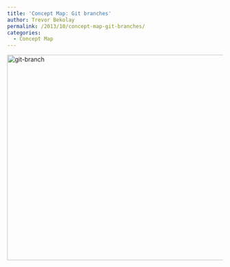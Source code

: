 ```yaml
---
title: 'Concept Map: Git branches'
author: Trevor Bekolay
permalink: /2013/10/concept-map-git-branches/
categories:
  - Concept Map
---
```

[<img class="alignnone size-large wp-image-4850" alt="git-branch" src="http://teaching.software-carpentry.org/wp-content/uploads/2013/10/git-branch-1024x694.jpg" width="707" height="479" />][1]

 [1]: http://teaching.software-carpentry.org/wp-content/uploads/2013/10/git-branch.jpg
